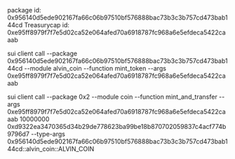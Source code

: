 package id: 0x956140d5ede902167fa66c06b97510bf576888bac73b3c3b757cd473bab144cd
Treasurycap id: 0xe95ff8979f7f7e5d02ca52e064afed70a6918787fc968a6e5efdeca5422caaab
 
sui client call --package 0x956140d5ede902167fa66c06b97510bf576888bac73b3c3b757cd473bab144cd --module alvin_coin --function mint_token --args 0xe95ff8979f7f7e5d02ca52e064afed70a6918787fc968a6e5efdeca5422caaab

sui client call --package 0x2 --module coin --function mint_and_transfer --args 0xe95ff8979f7f7e5d02ca52e064afed70a6918787fc968a6e5efdeca5422caaab 10000000 0xd9322ea3470365d34b29de778623ba99be18b870702059837c4acf774b9796d7 --type-args 0x956140d5ede902167fa66c06b97510bf576888bac73b3c3b757cd473bab144cd::alvin_coin::ALVIN_COIN